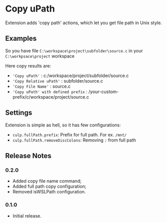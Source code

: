 # Copy uPath

Extension adds 'copy path' actions, which let you get file path in Unix style.

## Examples

So you have file `C:\workspace\project\subfolder\source.c` in your `C:\workpsace\project` workspace

Here copy results are:

* `'Copy uPath'`                         : c:/workspace/project/subfolder/source.c
* `'Copy Relative uPath'`                : subfolder/source.c
* `'Copy File Name'`                : source.c
* `'Copy uPath' with defined prefix` : /your-custom-prefix/c/workspace/project/source.c

## Settings

Extension is simple as hell, so it has few configurations:

* `culp.fullPath.prefix`: Prefix for full path. For ex. `/mnt/`
* `culp.fullPath.removeDiscColons`: Removing `:` from full path

## Release Notes

### 0.2.0

* Added copy file name command;
* Added full path copy configuration;
* Removed isWSLPath configuration.

### 0.1.0

* Initial release.